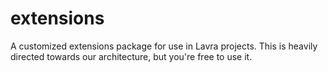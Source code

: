 # extensions
A customized extensions package for use in Lavra projects. This is heavily directed towards our architecture, but you're free to use it.
